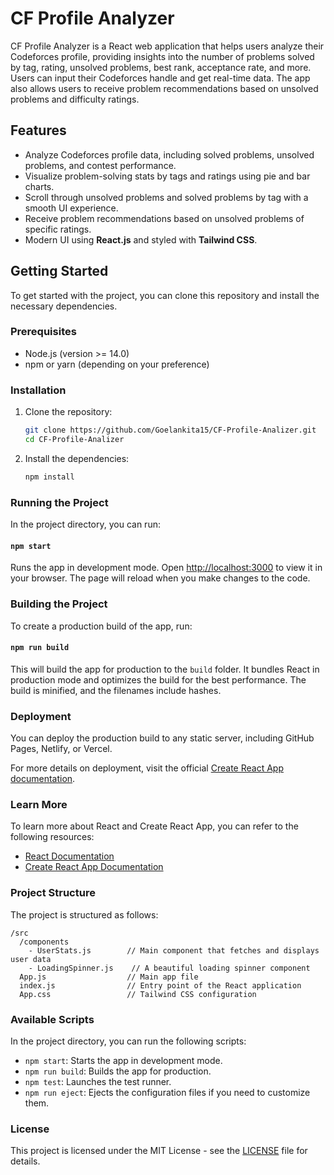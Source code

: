 # CF Profile Analyzer

CF Profile Analyzer is a React web application that helps users analyze their Codeforces profile, providing insights into the number of problems solved by tag, rating, unsolved problems, best rank, acceptance rate, and more. Users can input their Codeforces handle and get real-time data. The app also allows users to receive problem recommendations based on unsolved problems and difficulty ratings.

## Features

- Analyze Codeforces profile data, including solved problems, unsolved problems, and contest performance.
- Visualize problem-solving stats by tags and ratings using pie and bar charts.
- Scroll through unsolved problems and solved problems by tag with a smooth UI experience.
- Receive problem recommendations based on unsolved problems of specific ratings.
- Modern UI using **React.js** and styled with **Tailwind CSS**.

## Getting Started

To get started with the project, you can clone this repository and install the necessary dependencies.

### Prerequisites

- Node.js (version >= 14.0)
- npm or yarn (depending on your preference)

### Installation

1. Clone the repository:

   ```bash
   git clone https://github.com/Goelankita15/CF-Profile-Analizer.git
   cd CF-Profile-Analizer
   ```

2. Install the dependencies:

   ```bash
   npm install
   ```

### Running the Project

In the project directory, you can run:

#### `npm start`

Runs the app in development mode. Open [http://localhost:3000](http://localhost:3000) to view it in your browser. The page will reload when you make changes to the code.

### Building the Project

To create a production build of the app, run:

#### `npm run build`

This will build the app for production to the `build` folder. It bundles React in production mode and optimizes the build for the best performance. The build is minified, and the filenames include hashes.

### Deployment

You can deploy the production build to any static server, including GitHub Pages, Netlify, or Vercel.

For more details on deployment, visit the official [Create React App documentation](https://create-react-app.dev/docs/deployment).

### Learn More

To learn more about React and Create React App, you can refer to the following resources:

- [React Documentation](https://reactjs.org/)
- [Create React App Documentation](https://create-react-app.dev/docs/getting-started)

### Project Structure

The project is structured as follows:

```
/src
  /components
    - UserStats.js        // Main component that fetches and displays user data
    - LoadingSpinner.js    // A beautiful loading spinner component
  App.js                  // Main app file
  index.js                // Entry point of the React application
  App.css                 // Tailwind CSS configuration
```

### Available Scripts

In the project directory, you can run the following scripts:

- `npm start`: Starts the app in development mode.
- `npm run build`: Builds the app for production.
- `npm test`: Launches the test runner.
- `npm run eject`: Ejects the configuration files if you need to customize them.

### License

This project is licensed under the MIT License - see the [LICENSE](LICENSE) file for details.
